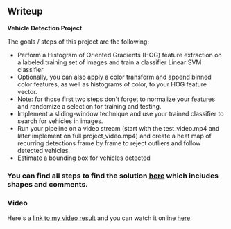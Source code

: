 ## Writeup 
**Vehicle Detection Project**

The goals / steps of this project are the following:

* Perform a Histogram of Oriented Gradients (HOG) feature extraction on a labeled training set of images and train a classifier Linear SVM classifier
* Optionally, you can also apply a color transform and append binned color features, as well as histograms of color, to your HOG feature vector. 
* Note: for those first two steps don't forget to normalize your features and randomize a selection for training and testing.
* Implement a sliding-window technique and use your trained classifier to search for vehicles in images.
* Run your pipeline on a video stream (start with the test_video.mp4 and later implement on full project_video.mp4) and create a heat map of recurring detections frame by frame to reject outliers and follow detected vehicles.
* Estimate a bounding box for vehicles detected



### You can find all steps to find the solution [here](https://github.com/udacity/CarND-Vehicle-Detection/blob/master/project.html) which includes shapes and comments.



### Video

Here's a [link to my video result](https://github.com/mhBahrami/CarND-Vehicle-Detection/tree/master/output) and you can watch it online [here](https://youtu.be/0A_5yrm7cT8).

